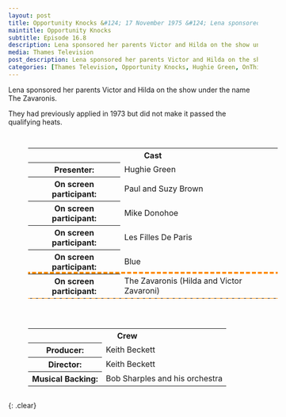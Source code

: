 ```yaml
---
layout: post
title: Opportunity Knocks &#124; 17 November 1975 &#124; Lena sponsored her parents Victor and Hilda on the show
maintitle: Opportunity Knocks
subtitle: Episode 16.8 
description: Lena sponsored her parents Victor and Hilda on the show under the name The Zavaronis.
media: Thames Television
post_description: Lena sponsored her parents Victor and Hilda on the show under the name The Zavaronis.
categories: [Thames Television, Opportunity Knocks, Hughie Green, OnThisDay17November]
---
```


Lena sponsored her parents Victor and Hilda on the show under the name The Zavaronis.

They had previously applied in 1973 but did not make it passed the qualifying heats.

<figure class="fig1">
<table>
<tr><th colspan="2" id="tables">Cast</th></tr>
<tr><th>Presenter:</th><td>Hughie Green</td></tr>
<tr><th>On screen participant:</th><td>Paul and Suzy Brown</td></tr>
<tr><th>On screen participant:</th><td>Mike Donohoe</td></tr>
<tr><th>On screen participant:</th><td>Les Filles De Paris</td></tr>
<tr><th>On screen participant:</th><td>Blue</td></tr>
<tr style="outline: 4px dashed darkorange;" id="lz"><th>On screen participant:</th><td>The Zavaronis (Hilda and Victor Zavaroni)</td></tr>
</table>
</figure>

<figure class="fig2">
<table>
<tr><th colspan="2">Crew</th></tr>
<tr><th>Producer:</th><td>Keith Beckett</td></tr>
<tr><th>Director:</th><td>Keith Beckett</td></tr>
<tr><th>Musical Backing:</th><td>Bob Sharples and his orchestra</td></tr>
</table>
</figure>

<br />{: .clear}

<style>
.fig1 {float:left; width:49%;}

.fig2 {float:right; width:49%;}

figcaption {float:left; width:100%;}

@media screen and (orientation:portrait) {
.fig1, .fig2 {float:left; width:100%;}
figcaption {float:left; width:100%; margin-bottom: 10px;}
}
</style>

